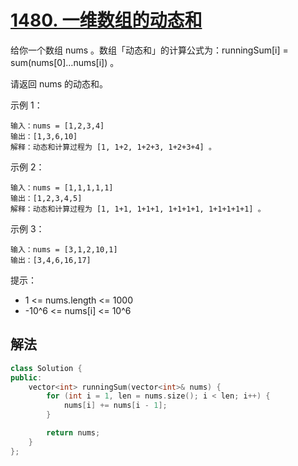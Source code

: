 # [1480. 一维数组的动态和](https://leetcode-cn.com/problems/running-sum-of-1d-array/)
给你一个数组 nums 。数组「动态和」的计算公式为：runningSum[i] = sum(nums[0]…nums[i]) 。

请返回 nums 的动态和。

 

示例 1：
```
输入：nums = [1,2,3,4]
输出：[1,3,6,10]
解释：动态和计算过程为 [1, 1+2, 1+2+3, 1+2+3+4] 。
```
示例 2：
```
输入：nums = [1,1,1,1,1]
输出：[1,2,3,4,5]
解释：动态和计算过程为 [1, 1+1, 1+1+1, 1+1+1+1, 1+1+1+1+1] 。
```
示例 3：
```
输入：nums = [3,1,2,10,1]
输出：[3,4,6,16,17]
```
 

提示：

* 1 <= nums.length <= 1000
* -10^6 <= nums[i] <= 10^6
## 解法
```c++
class Solution {
public:
    vector<int> runningSum(vector<int>& nums) {
        for (int i = 1, len = nums.size(); i < len; i++) {
            nums[i] += nums[i - 1];
        }

        return nums;
    }
};
```
